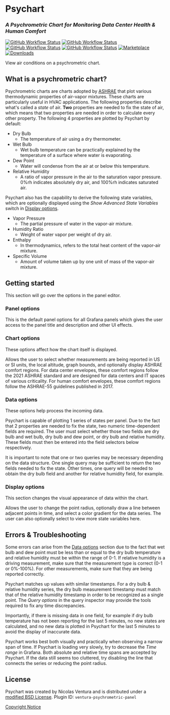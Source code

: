 # Psychart

### _A Psychrometric Chart for Monitoring Data Center Health & Human Comfort_

[![GitHub Workflow Status](https://img.shields.io/github/actions/workflow/status/nicfv/Psychart/ci.yml)](https://github.com/nicfv/Psychart)
[![GitHub Workflow Status](https://img.shields.io/github/actions/workflow/status/nicfv/Psychart/is-compatible.yml?label=compatible)](https://github.com/nicfv/Psychart)
[![GitHub Workflow Status](https://img.shields.io/github/actions/workflow/status/nicfv/Psychart/release.yml?label=release)](https://github.com/nicfv/Psychart/releases)
[![GitHub Workflow Status](https://img.shields.io/github/actions/workflow/status/nicfv/Psychart/pages.yml?label=pages)](https://psychart.nicfv.com/)
[![Marketplace](https://img.shields.io/badge/dynamic/json?logo=grafana&color=F47A20&label=marketplace&prefix=v&query=%24.items%5B%3F%28%40.slug%20%3D%3D%20%22ventura-psychrometric-panel%22%29%5D.version&url=https%3A%2F%2Fgrafana.com%2Fapi%2Fplugins)](https://grafana.com/grafana/plugins/ventura-psychrometric-panel)
[![Downloads](https://img.shields.io/badge/dynamic/json?logo=grafana&color=F47A20&label=downloads&query=%24.items%5B%3F%28%40.slug%20%3D%3D%20%22ventura-psychrometric-panel%22%29%5D.downloads&url=https%3A%2F%2Fgrafana.com%2Fapi%2Fplugins)](https://grafana.com/grafana/plugins/ventura-psychrometric-panel)

View air conditions on a psychrometric chart.

## What is a psychrometric chart?

Psychrometric charts are charts adopted by [ASHRAE](https://www.ashrae.org/) that plot various thermodynamic properties of air-vapor mixtures. These charts are particularly useful in HVAC applications. The following properties describe what's called a _state_ of air. **Two** properties are needed to fix the state of air, which means that two properties are needed in order to calculate every other property. The following 4 properties are plotted by Psychart by default:

- Dry Bulb
  - The temperature of air using a dry thermometer.
- Wet Bulb
  - Wet bulb temperature can be practically explained by the temperature of a surface where water is evaporating.
- Dew Point
  - Water will condense from the air at or below this temperature.
- Relative Humidity
  - A ratio of vapor pressure in the air to the saturation vapor pressure. 0%rh indicates absolutely dry air, and 100%rh indicates saturated air.

Psychart also has the capability to derive the following state variables, which are optionally displayed using the _Show Advanced State Variables_ switch in [Display options](#display-options).

- Vapor Pressure
  - The partial pressure of water in the vapor-air mixture.
- Humidity Ratio
  - Weight of water vapor per weight of dry air.
- Enthalpy
  - In thermodynamics, refers to the total heat content of the vapor-air mixture.
- Specific Volume
  - Amount of volume taken up by one unit of mass of the vapor-air mixture.

## Getting started

This section will go over the options in the panel editor.

### Panel options

This is the default panel options for all Grafana panels which gives the user access to the panel title and description and other UI effects.

### Chart options

These options affect how the chart itself is displayed.

Allows the user to select whether measurements are being reported in US or SI units, the local altitude, graph bounds, and optionally display ASHRAE comfort regions. For data center envelopes, these comfort regions follow the 2021 ASHRAE standard and are designed for data centers and IT spaces of various criticality. For human comfort envelopes, these comfort regions follow the ASHRAE-55 guidelines published in 2017.

### Data options

These options help process the incoming data.

Psychart is capable of plotting 1 series of states per panel. Due to the fact that 2 properties are needed to fix the state, two numeric time-dependent fields are required. The user must select whether those two fields are dry bulb and wet bulb, dry bulb and dew point, or dry bulb and relative humidity. These fields must then be entered into the field selectors below respectively.

It is important to note that one or two queries may be necessary depending on the data structure. One single query may be sufficient to return the two fields needed to fix the state. Other times, one query will be needed to obtain the dry bulb field and another for relative humidity field, for example.

### Display options

This section changes the visual appearance of data within the chart.

Allows the user to change the point radius, optionally draw a line between adjacent points in time, and select a color gradient for the data series. The user can also optionally select to view more state variables here.

## Errors & Troubleshooting

Some errors can arise from the [Data options](#data-options) section due to the fact that wet bulb and dew point must be less than or equal to the dry bulb temperature and relative humidity must be within the range of 0-1. If relative humidity is a driving measurement, make sure that the measurement type is correct (0-1 or 0%-100%). For other measurements, make sure that they are being reported correctly.

Psychart matches up values with similar timestamps. For a dry bulb & relative humidity series, the dry bulb measurement timestamp must match that of the relative humidity timestamp in order to be recognized as a single point. The _Query options_ in the query inspector may provide the tools required to fix any time discrepancies.

Importantly, if there is missing data in one field, for example if dry bulb temperature has not been reporting for the last 5 minutes, no new states are calculated, and no new data is plotted in Psychart for the last 5 minutes to avoid the display of inaccurate data.

Psychart works best both visually and practically when observing a narrow span of time. If Psychart is loading very slowly, try to decrease the _Time range_ in Grafana. Both absolute and relative time spans are accepted by Psychart. If the data still seems too cluttered, try disabling the line that connects the series or reducing the point radius.

## License

Psychart was created by Nicolas Ventura and is distributed under a [modified BSD License](https://raw.githubusercontent.com/nicfv/Psychart/main/LICENSE). Plugin ID: `ventura-psychrometric-panel`

[Copyright Notice](https://raw.githubusercontent.com/nicfv/Psychart/main/LEGAL)
